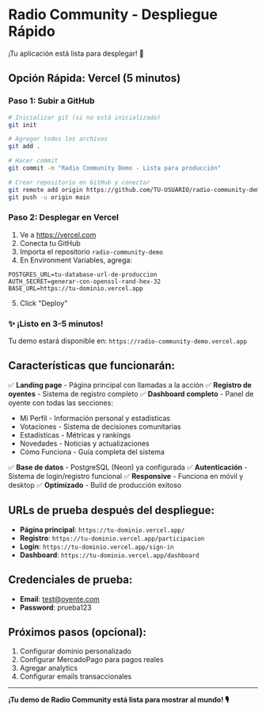 # Radio Community - Despliegue Rápido

¡Tu aplicación está lista para desplegar! 🚀

## Opción Rápida: Vercel (5 minutos)

### Paso 1: Subir a GitHub
```bash
# Inicializar git (si no está inicializado)
git init

# Agregar todos los archivos
git add .

# Hacer commit
git commit -m "Radio Community Demo - Lista para producción"

# Crear repositorio en GitHub y conectar
git remote add origin https://github.com/TU-USUARIO/radio-community-demo.git
git push -u origin main
```

### Paso 2: Desplegar en Vercel
1. Ve a https://vercel.com
2. Conecta tu GitHub
3. Importa el repositorio `radio-community-demo`
4. En Environment Variables, agrega:

```
POSTGRES_URL=tu-database-url-de-produccion
AUTH_SECRET=generar-con-openssl-rand-hex-32
BASE_URL=https://tu-dominio.vercel.app
```

5. Click "Deploy"

### ✨ ¡Listo en 3-5 minutos!

Tu demo estará disponible en: `https://radio-community-demo.vercel.app`

## Características que funcionarán:

✅ **Landing page** - Página principal con llamadas a la acción
✅ **Registro de oyentes** - Sistema de registro completo
✅ **Dashboard completo** - Panel de oyente con todas las secciones:
   - Mi Perfil - Información personal y estadísticas
   - Votaciones - Sistema de decisiones comunitarias  
   - Estadísticas - Métricas y rankings
   - Novedades - Noticias y actualizaciones
   - Cómo Funciona - Guía completa del sistema

✅ **Base de datos** - PostgreSQL (Neon) ya configurada
✅ **Autenticación** - Sistema de login/registro funcional
✅ **Responsive** - Funciona en móvil y desktop
✅ **Optimizado** - Build de producción exitoso

## URLs de prueba después del despliegue:

- **Página principal**: `https://tu-dominio.vercel.app/`
- **Registro**: `https://tu-dominio.vercel.app/participacion`
- **Login**: `https://tu-dominio.vercel.app/sign-in`
- **Dashboard**: `https://tu-dominio.vercel.app/dashboard`

## Credenciales de prueba:
- **Email**: test@oyente.com
- **Password**: prueba123

## Próximos pasos (opcional):
1. Configurar dominio personalizado
2. Configurar MercadoPago para pagos reales
3. Agregar analytics
4. Configurar emails transaccionales

---

**¡Tu demo de Radio Community está lista para mostrar al mundo! 🎙️**
